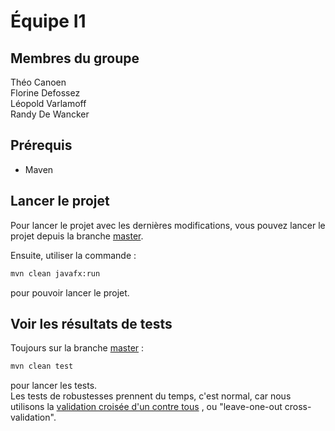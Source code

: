 # Équipe I1

## Membres du groupe

Théo Canoen  
Florine Defossez  
Léopold Varlamoff  
Randy De Wancker  

## Prérequis

- Maven

## Lancer le projet

Pour lancer le projet avec les dernières modifications, vous pouvez lancer le projet depuis la branche [master](https://gitlab.univ-lille.fr/sae302/2022/equipe-I1).

Ensuite, utiliser la commande :

```bash
mvn clean javafx:run
```

pour pouvoir lancer le projet.

## Voir les résultats de tests

Toujours sur la branche [master](https://gitlab.univ-lille.fr/sae302/2022/equipe-I1) :

```bash
mvn clean test
```

pour lancer les tests.  
Les tests de robustesses prennent du temps, c'est normal, car nous utilisons la [validation croisée d'un contre tous](https://fr.wikipedia.org/wiki/Validation_crois%C3%A9e#Techniques_de_validation)
, ou "leave-one-out cross-validation".